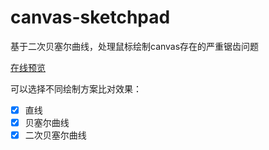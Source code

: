 # canvas-sketchpad

基于二次贝塞尔曲线，处理鼠标绘制canvas存在的严重锯齿问题

[在线预览](https://bojue.github.io/canvas-sketchpad/)

可以选择不同绘制方案比对效果：

- [x] 直线
- [x] 贝塞尔曲线
- [x] 二次贝塞尔曲线